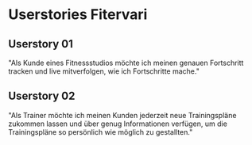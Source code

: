 # Userstories Fitervari

## Userstory 01

"Als Kunde eines Fitnessstudios möchte ich meinen genauen Fortschritt tracken und live mitverfolgen, wie ich Fortschritte mache."

## Userstory 02

"Als Trainer möchte ich meinen Kunden jederzeit neue Trainingspläne zukommen lassen und über genug Informationen verfügen, um die Trainingspläne so persönlich wie möglich zu gestallten."
